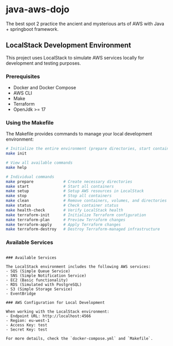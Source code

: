 # java-aws-dojo
The best spot 2 practice the ancient and mysterious arts of AWS with Java + springboot framework.

## LocalStack Development Environment

This project uses LocalStack to simulate AWS services locally for development and testing purposes.

### Prerequisites

- Docker and Docker Compose
- AWS CLI
- Make
- Terraform
- OpenJdk >= 17

### Using the Makefile

The Makefile provides commands to manage your local development environment:

```bash
# Initialize the entire environment (prepare directories, start containers, configure AWS CLI, setup resources)
make init

# View all available commands
make help

# Individual commands
make prepare             # Create necessary directories
make start               # Start all containers
make setup               # Setup AWS resources in LocalStack
make stop                # Stop all containers
make clean               # Remove containers, volumes, and directories
make status              # Check container status
make health-check        # Verify LocalStack health
make terraform-init      # Initialize Terraform configuration
make terraform-plan      # Preview Terraform changes
make terraform-apply     # Apply Terraform changes
make terraform-destroy   # Destroy Terraform-managed infrastructure
```

### Available Services
```

### Available Services

The LocalStack environment includes the following AWS services:
- SQS (Simple Queue Service)
- SNS (Simple Notification Service)
- EC2 (Basic functionality)
- RDS (Simulated with PostgreSQL)
- S3 (Simple Storage Service)
- EventBridge

### AWS Configuration for Local Development

When working with the LocalStack environment:
- Endpoint URL: http://localhost:4566
- Region: eu-west-1
- Access Key: test
- Secret Key: test

For more details, check the `docker-compose.yml` and `Makefile`.
